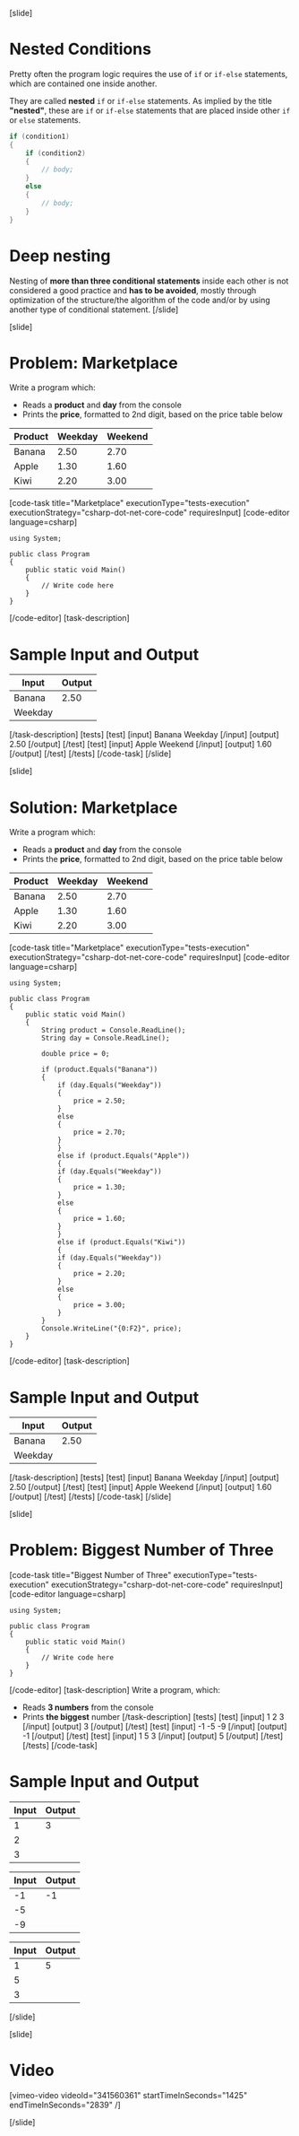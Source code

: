 [slide]
# Nested Conditions
Pretty often the program logic requires the use of `if` or `if-else` statements, which are contained one inside another. 

They are called **nested** `if` or `if-else` statements. As implied by the title **"nested"**, these are `if` or `if-else` statements that are placed inside other `if` or `else` statements.

```csharp
if (condition1)
{
    if (condition2)
    {
        // body; 
    }
    else
    {
        // body;
    }
}
```

# Deep nesting
Nesting of **more than three conditional statements** inside each other is not considered a good practice and **has to be avoided**, mostly through optimization of the structure/the algorithm of the code and/or by using another type of conditional statement.
[/slide]

[slide]
# Problem: Marketplace
Write a program which:
  * Reads a **product** and **day** from the console
  * Prints the **price**, formatted to 2nd digit, based on the price table below

|Product|Weekday|Weekend| 
|-------|-------|-------|
|Banana|2.50|2.70|
|Apple|1.30|1.60|
|Kiwi|2.20|3.00|

[code-task title="Marketplace" executionType="tests-execution" executionStrategy="csharp-dot-net-core-code" requiresInput]
[code-editor language=csharp]
```
using System;

public class Program
{
    public static void Main()
    {
        // Write code here
    }
}
```
[/code-editor]
[task-description]
# Sample Input and Output
|Input|Output|
|-----|------|
|Banana|2.50|
|Weekday||
[/task-description]
[tests]
[test]
[input]
Banana
Weekday
[/input]
[output]
2.50
[/output]
[/test]
[test]
[input]
Apple
Weekend
[/input]
[output]
1.60
[/output]
[/test]
[/tests]
[/code-task]
[/slide]

[slide]
# Solution: Marketplace
Write a program which:
  * Reads a **product** and **day** from the console
  * Prints the **price**, formatted to 2nd digit, based on the price table below

|Product|Weekday|Weekend| 
|-------|-------|-------|
|Banana|2.50|2.70|
|Apple|1.30|1.60|
|Kiwi|2.20|3.00|

[code-task title="Marketplace" executionType="tests-execution" executionStrategy="csharp-dot-net-core-code" requiresInput]
[code-editor language=csharp]
```
using System;

public class Program
{
    public static void Main()
    {
        String product = Console.ReadLine();
        String day = Console.ReadLine();

        double price = 0;

        if (product.Equals("Banana"))
        {
            if (day.Equals("Weekday"))
            {
                price = 2.50;
            }
            else
            {
                price = 2.70;
            }
            }
            else if (product.Equals("Apple"))
            {
            if (day.Equals("Weekday"))
            {
                price = 1.30;
            }
            else
            {
                price = 1.60;
            }
            }
            else if (product.Equals("Kiwi"))
            {
            if (day.Equals("Weekday"))
            {
                price = 2.20;
            }
            else
            {
                price = 3.00;
            }
        }
        Console.WriteLine("{0:F2}", price);
    }
}
```
[/code-editor]
[task-description]
# Sample Input and Output
|Input|Output|
|-----|------|
|Banana|2.50|
|Weekday||
[/task-description]
[tests]
[test]
[input]
Banana
Weekday
[/input]
[output]
2.50
[/output]
[/test]
[test]
[input]
Apple
Weekend
[/input]
[output]
1.60
[/output]
[/test]
[/tests]
[/code-task]
[/slide]

[slide]
# Problem: Biggest Number of Three
[code-task title="Biggest Number of Three" executionType="tests-execution" executionStrategy="csharp-dot-net-core-code" requiresInput]
[code-editor language=csharp]
```
using System;

public class Program
{
    public static void Main()
    {
        // Write code here
    }
}
```
[/code-editor]
[task-description]
Write a program, which:

  * Reads **3 numbers** from the console
  * Prints **the biggest** number
[/task-description]
[tests]
[test]
[input]
1
2
3
[/input]
[output]
3
[/output]
[/test]
[test]
[input]
-1
-5
-9
[/input]
[output]
-1
[/output]
[/test]
[test]
[input]
1
5
3
[/input]
[output]
5
[/output]
[/test]
[/tests]
[/code-task]
# Sample Input and Output
|Input|Output|
|-----|------|
|1|3|
|2||
|3||

|Input|Output|
|-----|------|
|-1|-1|
|-5||
|-9||

|Input|Output|
|-----|------|
|1|5|
|5||
|3||
[/slide]

[slide]
# Video

[vimeo-video videoId="341560361" startTimeInSeconds="1425" endTimeInSeconds="2839" /]

[/slide]